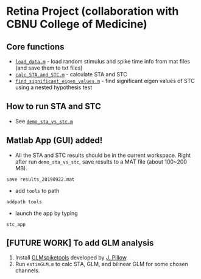 # Retina Project (collaboration with CBNU College of Medicine)

## Core functions
* [`load_data.m`](load_data.m) - load random stimulus and spike time info from mat files (and save them to txt files)
* [`calc_STA_and_STC.m`](calc_STA_and_STC.m) - calculate STA and STC
* [`find_significant_eigen_values.m`](find_significant_eigen_values.m) - find significant eigen values of STC using a nested hypothesis test

## How to run STA and STC
* See [`demo_sta_vs_stc.m`](demo_sta_vs_stc.m)

## Matlab App (GUI) added!
* All the STA and STC results should be in the current workspace. Right after run `demo_sta_vs_stc`, save results to a MAT file (about 100~200 MB).
```
save results_20190922.mat
```
  
* add `tools` to path 
```
addpath tools
```

* launch the app by typing 
```
stc_app
```



## [FUTURE WORK] To add GLM analysis
1. Install [GLMspiketools](https://github.com/ys7yoo/GLMspiketools) developed by [J. Pillow](https://github.com/pillowlab/GLMspiketools).
2. Run `estimGLM.m` to calc STA, GLM, and bilinear GLM for some chosen channels.
